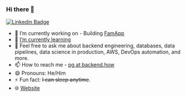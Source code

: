 ### Hi there 👋

[![Linkedin Badge](https://img.shields.io/badge/linkedin-%230077B5.svg?style=for-the-badge&logo=linkedin&logoColor=white)](https://www.linkedin.com/in/pratik-gajjar/)

- 🔭 I’m currently working on - Building [FamApp](https://famapp.in)
- 🌱 [I’m currently learning](https://pratikgajjar.notion.site/b5b4b75a130f4e9db5fcabed50f7750f?v=40bbd11a1be244549563924afd17634e)
- 💬 Feel free to ask me about backend engineering, databases, data pipelines, data science in production, AWS, DevOps automation, and more.
- 📫 How to reach me - [pg at backend.how](mailto:pg@backend.how)
- 😄 Pronouns: He/Him
- ⚡ Fun fact: ~~I can sleep anytime~~. 
- 🌐 [Website](https://backend.how)
